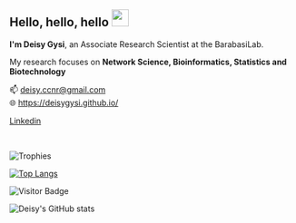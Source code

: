 ## Hello, hello, hello <img src="https://raw.githubusercontent.com/aemmadi/aemmadi/master/wave.gif" width="30px">
**I'm Deisy Gysi**, an Associate Research Scientist at the BarabasiLab.

My research focuses on **Network Science, Bioinformatics, Statistics and Biotechnology**

:mailbox:  deisy.ccnr@gmail.com
<br>
:globe_with_meridians: https://deisygysi.github.io/
<br>


[Linkedin](https://www.linkedin.com/in/deisy-morselli-gysi/)

<br>

![Trophies](https://github-profile-trophy.vercel.app/?theme=dracula&column=3&margin-w=8&margin-h=8&username=deisygysi&no-bg=true)


[![Top Langs](https://github-readme-stats.vercel.app/api/top-langs/?username=deisygysi&hide=html,css,scss,Tex&theme=dracula)](https://github.com/deisygysi/github-readme-stats)

![Visitor Badge](https://visitor-badge.laobi.icu/badge?page_id=deisygysi)

![Deisy's GitHub stats](https://github-readme-stats.vercel.app/api?username=deisygysi&show_icons=true&theme=dracula)
